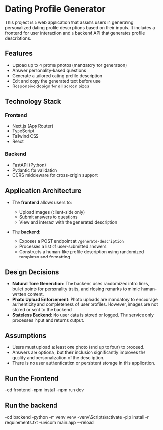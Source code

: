 # Dating Profile Generator

This project is a web application that assists users in generating personalized dating profile descriptions based on their inputs. It includes a frontend for user interaction and a backend API that generates profile descriptions.

## Features

- Upload up to 4 profile photos (mandatory for generation)
- Answer personality-based questions
- Generate a tailored dating profile description
- Edit and copy the generated text before use
- Responsive design for all screen sizes

## Technology Stack

### Frontend
- Next.js (App Router)
- TypeScript
- Tailwind CSS
- React

### Backend
- FastAPI (Python)
- Pydantic for validation
- CORS middleware for cross-origin support

## Application Architecture

- The **frontend** allows users to:
  - Upload images (client-side only)
  - Submit answers to questions
  - View and interact with the generated description

- The **backend**:
  - Exposes a POST endpoint at `/generate-description`
  - Processes a list of user-submitted answers
  - Constructs a human-like profile description using randomized templates and formatting

## Design Decisions

- **Natural Tone Generation**: The backend uses randomized intro lines, bullet points for personality traits, and closing remarks to mimic human-written content.
- **Photo Upload Enforcement**: Photo uploads are mandatory to encourage authenticity and completeness of user profiles. However, images are not stored or sent to the backend.
- **Stateless Backend**: No user data is stored or logged. The service only processes input and returns output.

## Assumptions

- Users must upload at least one photo (and up to four) to proceed.
- Answers are optional, but their inclusion significantly improves the quality and personalization of the description.
- There is no user authentication or persistent storage in this application.

## Run the Frontend
-cd frontend
-npm install
-npm run dev

## Run the backend
-cd backend
-python -m venv venv
-venv\Scripts\activate
-pip install -r requirements.txt
-uvicorn main:app --reload

